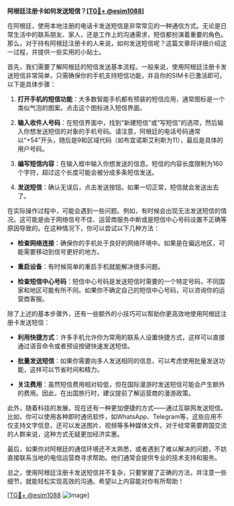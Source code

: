 **阿根廷注册卡如何发送短信？[[TG💪+ @esim1088](https://t.me/s/esim1088)]**

在阿根廷，使用本地注册的电话卡发送短信是非常常见的一种通信方式。无论是日常生活中的联系朋友、家人，还是工作上的沟通需求，短信都扮演着重要的角色。那么，对于持有阿根廷注册卡的人来说，如何发送短信呢？这篇文章将详细介绍这一过程，并提供一些实用的小贴士。

首先，我们需要了解阿根廷的短信发送基本流程。一般来说，使用阿根廷注册卡发送短信非常简单，只需确保你的手机支持短信功能，并且你的SIM卡已激活即可。以下是具体步骤：

1. **打开手机的短信功能**：大多数智能手机都有预装的短信应用，通常图标是一个类似气泡的图案。点击这个图标进入短信界面。

2. **输入收件人号码**：在短信界面中，找到“新建短信”或“写短信”的选项，然后输入你想发送短信的对象的手机号码。请注意，阿根廷的电话号码通常以“+54”开头，随后是9和区域代码（如布宜诺斯艾利斯为11），最后是具体的用户号码。

3. **编写短信内容**：在输入框中输入你想发送的信息。短信的内容长度限制为160个字符，超过这个长度可能会被分成多条短信发送。

4. **发送短信**：确认无误后，点击发送按钮。如果一切正常，短信就会发送出去了。

在实际操作过程中，可能会遇到一些问题。例如，有时候会出现无法发送短信的情况。这可能是由于网络信号不佳、运营商服务中断或是短信中心号码设置不正确等原因导致的。在这种情况下，你可以尝试以下几种方法：

- **检查网络连接**：确保你的手机处于良好的网络环境中。如果是在偏远地区，可能需要移动到信号更好的地方。
  
- **重启设备**：有时候简单的重启手机就能解决很多问题。

- **检查短信中心号码**：短信中心号码是发送短信时需要的一个特定号码，不同国家和地区可能有所不同。如果你不确定自己的短信中心号码，可以咨询你的运营商客服。

除了上述的基本步骤外，还有一些额外的小技巧可以帮助你更高效地使用阿根廷注册卡发送短信：

- **利用快捷方式**：许多手机允许你为常用的联系人设置快捷方式，这样可以直接通过语音命令或者预设按键快速发送短信。

- **批量发送短信**：如果你需要向多人发送相同的信息，可以考虑使用批量发送功能，这样可以节省时间和精力。

- **关注费用**：虽然短信费用相对较低，但在国际漫游时发送短信可能会产生额外的费用。因此，在出国旅行时，建议提前了解运营商的漫游政策。

此外，随着科技的发展，现在还有一种更加便捷的方式——通过互联网发送短信。比如，你可以使用各种即时通讯软件，如WhatsApp、Telegram等，这些应用不仅支持文字信息，还可以发送图片、视频等多种媒体文件。对于经常需要跨国交流的人群来说，这种方式无疑更加经济实惠。

最后，如果你对阿根廷的通信环境还不太熟悉，或者遇到了难以解决的问题，不妨直接联系当地的电信运营商寻求帮助。他们通常会提供专业的技术支持和服务。

总之，使用阿根廷注册卡发送短信并不复杂，只要掌握了正确的方法，并注意一些细节，就能轻松实现高效的沟通。希望以上内容能对你有所帮助！

[[TG💪+ @esim1088](https://t.me/s/esim1088) ![Image](https://i.postimg.cc/4NQfJmqS/Snipaste-2025-05-13-00-14-12.png)]